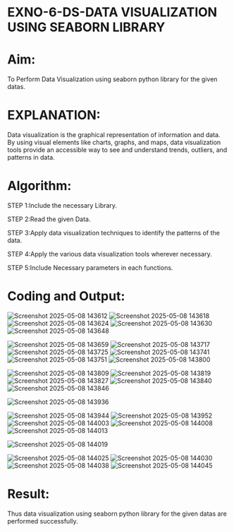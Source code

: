 # EXNO-6-DS-DATA VISUALIZATION USING SEABORN LIBRARY

# Aim:
  To Perform Data Visualization using seaborn python library for the given datas.

# EXPLANATION:
Data visualization is the graphical representation of information and data. By using visual elements like charts, graphs, and maps, data visualization tools provide an accessible way to see and understand trends, outliers, and patterns in data.

# Algorithm:
STEP 1:Include the necessary Library.

STEP 2:Read the given Data.

STEP 3:Apply data visualization techniques to identify the patterns of the data.

STEP 4:Apply the various data visualization tools wherever necessary.

STEP 5:Include Necessary parameters in each functions.

# Coding and Output:
![Screenshot 2025-05-08 143612](https://github.com/user-attachments/assets/ff29e55e-2c0a-4b6f-8e28-608a299fdb56)
![Screenshot 2025-05-08 143618](https://github.com/user-attachments/assets/35f84d71-492c-4355-b15f-b236a2e28edf)
![Screenshot 2025-05-08 143624](https://github.com/user-attachments/assets/29b5114d-df52-4bc3-b5af-5cd90f12baf6)
![Screenshot 2025-05-08 143630](https://github.com/user-attachments/assets/e94fd453-5db1-470d-aaf6-c846bfdfedb3)
![Screenshot 2025-05-08 143648](https://github.com/user-attachments/assets/81e552e9-e08f-4cf0-8acf-28bf42ea6a30)


![Screenshot 2025-05-08 143659](https://github.com/user-attachments/assets/f19a4687-9c09-45ca-b041-bde0e649ee34)
![Screenshot 2025-05-08 143717](https://github.com/user-attachments/assets/f3e96e0c-80d2-45ac-bb12-9d4d5e377313)
![Screenshot 2025-05-08 143725](https://github.com/user-attachments/assets/a9e8ef1d-cdad-43e4-83c1-83cc5e434fb9)
![Screenshot 2025-05-08 143741](https://github.com/user-attachments/assets/ac7ba402-73c2-4249-aa76-f40032a821dd)
![Screenshot 2025-05-08 143751](https://github.com/user-attachments/assets/4aa71501-a9a8-4a80-ac96-2bae99069130)
![Screenshot 2025-05-08 143800](https://github.com/user-attachments/assets/093058ef-4cfe-4f30-97d9-0de203dab097)

![Screenshot 2025-05-08 143809](https://github.com/user-attachments/assets/4f7c0933-2d59-4a64-afbf-07c33f0d7afa)
![Screenshot 2025-05-08 143819](https://github.com/user-attachments/assets/7c571c21-05e0-4e91-8b1e-a591a8ac7194)
![Screenshot 2025-05-08 143827](https://github.com/user-attachments/assets/fdb64b9a-3b2d-4e2d-98bc-4532a8233435)
![Screenshot 2025-05-08 143840](https://github.com/user-attachments/assets/cdef432b-deff-46ab-9402-90f887d2fef5)
![Screenshot 2025-05-08 143846](https://github.com/user-attachments/assets/11aefac4-c2ca-456e-b119-bd83407a2d69)

![Screenshot 2025-05-08 143936](https://github.com/user-attachments/assets/3d0bb483-e163-4878-b198-ff044338a333)

![Screenshot 2025-05-08 143944](https://github.com/user-attachments/assets/55251361-52a1-48b4-b996-3815e87a6cfc)
![Screenshot 2025-05-08 143952](https://github.com/user-attachments/assets/bcf0d2b6-afa2-4ffb-b0d8-0364e1444781)
![Screenshot 2025-05-08 144003](https://github.com/user-attachments/assets/4fc00511-ca31-4bc5-a30b-3838e27e8f89)
![Screenshot 2025-05-08 144008](https://github.com/user-attachments/assets/c5d64e6f-fe1f-4cac-a92f-8491915f6682)
![Screenshot 2025-05-08 144013](https://github.com/user-attachments/assets/f7998cb1-879d-4ac5-bbc3-d57d7559d719)

![Screenshot 2025-05-08 144019](https://github.com/user-attachments/assets/db6af858-0fb4-4330-a9c9-170867cd9486)

![Screenshot 2025-05-08 144025](https://github.com/user-attachments/assets/787df6c1-2e55-4132-9c5d-e45ffd460c54)
![Screenshot 2025-05-08 144030](https://github.com/user-attachments/assets/11456950-e852-482c-abea-6e34b2158103)
![Screenshot 2025-05-08 144038](https://github.com/user-attachments/assets/2cd98284-99e0-4a30-886a-d1d6481006e8)
![Screenshot 2025-05-08 144045](https://github.com/user-attachments/assets/e6740904-9323-4171-8c52-9f77985f136b)



# Result:
 Thus data visualization using seaborn python library for the given datas are performed successfully.
